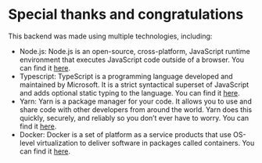 # Special thanks and congratulations

This backend was made using multiple technologies, including:

- Node.js: Node.js is an open-source, cross-platform, JavaScript runtime environment that executes JavaScript code outside of a browser. You can find it [here](https://nodejs.org/en/).
- Typescript: TypeScript is a programming language developed and maintained by Microsoft. It is a strict syntactical superset of JavaScript and adds optional static typing to the language. You can find it [here](https://www.typescriptlang.org/).
- Yarn: Yarn is a package manager for your code. It allows you to use and share code with other developers from around the world. Yarn does this quickly, securely, and reliably so you don’t ever have to worry. You can find it [here](https://yarnpkg.com/).
- Docker: Docker is a set of platform as a service products that use OS-level virtualization to deliver software in packages called containers. You can find it [here](https://www.docker.com/).
